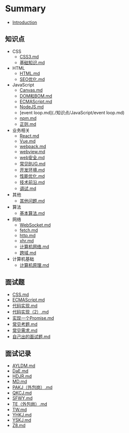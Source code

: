 
# Summary
* [Introduction](README.md)
    
## 知识点
* CSS
  * [CSS3.md](./知识点/CSS/CSS3.md) 
  * [基础知识.md](./知识点/CSS/基础知识.md) 
* HTML
  * [HTML.md](./知识点/HTML/HTML.md) 
  * [SEO优化.md](./知识点/HTML/SEO优化.md) 
* JavaScript
  * [Canvas.md](./知识点/JavaScript/Canvas.md) 
  * [DOM和BOM.md](./知识点/JavaScript/DOM和BOM.md) 
  * [ECMAScript.md](./知识点/JavaScript/ECMAScript.md) 
  * [NodeJS.md](./知识点/JavaScript/NodeJS.md) 
  * [event loop.md](./知识点/JavaScript/event loop.md) 
  * [npm.md](./知识点/JavaScript/npm.md) 
  * [正则.md](./知识点/JavaScript/正则.md) 
* 业务相关
  * [React.md](./知识点/业务相关/React.md) 
  * [Vue.md](./知识点/业务相关/Vue.md) 
  * [webpack.md](./知识点/业务相关/webpack.md) 
  * [webview.md](./知识点/业务相关/webview.md) 
  * [web安全.md](./知识点/业务相关/web安全.md) 
  * [常见BUG.md](./知识点/业务相关/常见BUG.md) 
  * [开发环境.md](./知识点/业务相关/开发环境.md) 
  * [性能优化.md](./知识点/业务相关/性能优化.md) 
  * [技术前沿.md](./知识点/业务相关/技术前沿.md) 
  * [调试.md](./知识点/业务相关/调试.md) 
* 其他
  * [其他问题.md](./知识点/其他/其他问题.md) 
* 算法
  * [基本算法.md](./知识点/算法/基本算法.md) 
* 网络
  * [WebSocket.md](./知识点/网络/WebSocket.md) 
  * [fetch.md](./知识点/网络/fetch.md) 
  * [http.md](./知识点/网络/http.md) 
  * [xhr.md](./知识点/网络/xhr.md) 
  * [计算机网络.md](./知识点/网络/计算机网络.md) 
  * [跨域.md](./知识点/网络/跨域.md) 
* 计算机基础
  * [计算机原理.md](./知识点/计算机基础/计算机原理.md) 

## 面试题
* [CSS.md](./面试题/CSS.md) 
* [ECMAScript.md](./面试题/ECMAScript.md) 
* [代码实现.md](./面试题/代码实现.md) 
* [代码实现（2）.md](./面试题/代码实现（2）.md) 
* [实现一个Promise.md](./面试题/实现一个Promise.md) 
* [常见考题.md](./面试题/常见考题.md) 
* [常见需求.md](./面试题/常见需求.md) 
* [自己出的面试题.md](./面试题/自己出的面试题.md) 

## 面试记录
* [AYLDM.md](./面试记录/AYLDM.md) 
* [DaE.md](./面试记录/DaE.md) 
* [HDJR.md](./面试记录/HDJR.md) 
* [MD.md](./面试记录/MD.md) 
* [PAKJ（外包岗）.md](./面试记录/PAKJ（外包岗）.md) 
* [QKCJ.md](./面试记录/QKCJ.md) 
* [SFWY.md](./面试记录/SFWY.md) 
* [TE（外包岗）.md](./面试记录/TE（外包岗）.md) 
* [TW.md](./面试记录/TW.md) 
* [YHKJ.md](./面试记录/YHKJ.md) 
* [YSKJ.md](./面试记录/YSKJ.md) 
* [Z8.md](./面试记录/Z8.md) 
